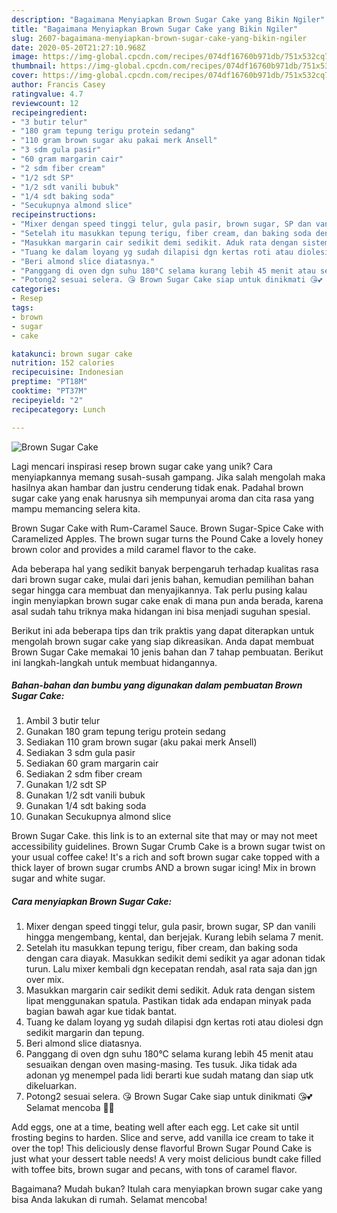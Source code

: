 ```yaml
---
description: "Bagaimana Menyiapkan Brown Sugar Cake yang Bikin Ngiler"
title: "Bagaimana Menyiapkan Brown Sugar Cake yang Bikin Ngiler"
slug: 2607-bagaimana-menyiapkan-brown-sugar-cake-yang-bikin-ngiler
date: 2020-05-20T21:27:10.968Z
image: https://img-global.cpcdn.com/recipes/074df16760b971db/751x532cq70/brown-sugar-cake-foto-resep-utama.jpg
thumbnail: https://img-global.cpcdn.com/recipes/074df16760b971db/751x532cq70/brown-sugar-cake-foto-resep-utama.jpg
cover: https://img-global.cpcdn.com/recipes/074df16760b971db/751x532cq70/brown-sugar-cake-foto-resep-utama.jpg
author: Francis Casey
ratingvalue: 4.7
reviewcount: 12
recipeingredient:
- "3 butir telur"
- "180 gram tepung terigu protein sedang"
- "110 gram brown sugar aku pakai merk Ansell"
- "3 sdm gula pasir"
- "60 gram margarin cair"
- "2 sdm fiber cream"
- "1/2 sdt SP"
- "1/2 sdt vanili bubuk"
- "1/4 sdt baking soda"
- "Secukupnya almond slice"
recipeinstructions:
- "Mixer dengan speed tinggi telur, gula pasir, brown sugar, SP dan vanili hingga mengembang, kental, dan berjejak. Kurang lebih selama 7 menit."
- "Setelah itu masukkan tepung terigu, fiber cream, dan baking soda dengan cara diayak. Masukkan sedikit demi sedikit ya agar adonan tidak turun. Lalu mixer kembali dgn kecepatan rendah, asal rata saja dan jgn over mix."
- "Masukkan margarin cair sedikit demi sedikit. Aduk rata dengan sistem lipat menggunakan spatula. Pastikan tidak ada endapan minyak pada bagian bawah agar kue tidak bantat."
- "Tuang ke dalam loyang yg sudah dilapisi dgn kertas roti atau diolesi dgn sedikit margarin dan tepung."
- "Beri almond slice diatasnya."
- "Panggang di oven dgn suhu 180°C selama kurang lebih 45 menit atau sesuaikan dengan oven masing-masing. Tes tusuk. Jika tidak ada adonan yg menempel pada lidi berarti kue sudah matang dan siap utk dikeluarkan."
- "Potong2 sesuai selera. 😘 Brown Sugar Cake siap untuk dinikmati 😘💕 Selamat mencoba 🙏💐"
categories:
- Resep
tags:
- brown
- sugar
- cake

katakunci: brown sugar cake 
nutrition: 152 calories
recipecuisine: Indonesian
preptime: "PT18M"
cooktime: "PT37M"
recipeyield: "2"
recipecategory: Lunch

---
```



![Brown Sugar Cake](https://img-global.cpcdn.com/recipes/074df16760b971db/751x532cq70/brown-sugar-cake-foto-resep-utama.jpg)

Lagi mencari inspirasi resep brown sugar cake yang unik? Cara menyiapkannya memang susah-susah gampang. Jika salah mengolah maka hasilnya akan hambar dan justru cenderung tidak enak. Padahal brown sugar cake yang enak harusnya sih mempunyai aroma dan cita rasa yang mampu memancing selera kita.

Brown Sugar Cake with Rum-Caramel Sauce. Brown Sugar-Spice Cake with Caramelized Apples. The brown sugar turns the Pound Cake a lovely honey brown color and provides a mild caramel flavor to the cake.

Ada beberapa hal yang sedikit banyak berpengaruh terhadap kualitas rasa dari brown sugar cake, mulai dari jenis bahan, kemudian pemilihan bahan segar hingga cara membuat dan menyajikannya. Tak perlu pusing kalau ingin menyiapkan brown sugar cake enak di mana pun anda berada, karena asal sudah tahu triknya maka hidangan ini bisa menjadi suguhan spesial.


Berikut ini ada beberapa tips dan trik praktis yang dapat diterapkan untuk mengolah brown sugar cake yang siap dikreasikan. Anda dapat membuat Brown Sugar Cake memakai 10 jenis bahan dan 7 tahap pembuatan. Berikut ini langkah-langkah untuk membuat hidangannya.

<!--inarticleads1-->

##### Bahan-bahan dan bumbu yang digunakan dalam pembuatan Brown Sugar Cake:

1. Ambil 3 butir telur
1. Gunakan 180 gram tepung terigu protein sedang
1. Sediakan 110 gram brown sugar (aku pakai merk Ansell)
1. Sediakan 3 sdm gula pasir
1. Sediakan 60 gram margarin cair
1. Sediakan 2 sdm fiber cream
1. Gunakan 1/2 sdt SP
1. Gunakan 1/2 sdt vanili bubuk
1. Gunakan 1/4 sdt baking soda
1. Gunakan Secukupnya almond slice


Brown Sugar Cake. this link is to an external site that may or may not meet accessibility guidelines. Brown Sugar Crumb Cake is a brown sugar twist on your usual coffee cake! It&#39;s a rich and soft brown sugar cake topped with a thick layer of brown sugar crumbs AND a brown sugar icing! Mix in brown sugar and white sugar. 

<!--inarticleads2-->

##### Cara menyiapkan Brown Sugar Cake:

1. Mixer dengan speed tinggi telur, gula pasir, brown sugar, SP dan vanili hingga mengembang, kental, dan berjejak. Kurang lebih selama 7 menit.
1. Setelah itu masukkan tepung terigu, fiber cream, dan baking soda dengan cara diayak. Masukkan sedikit demi sedikit ya agar adonan tidak turun. Lalu mixer kembali dgn kecepatan rendah, asal rata saja dan jgn over mix.
1. Masukkan margarin cair sedikit demi sedikit. Aduk rata dengan sistem lipat menggunakan spatula. Pastikan tidak ada endapan minyak pada bagian bawah agar kue tidak bantat.
1. Tuang ke dalam loyang yg sudah dilapisi dgn kertas roti atau diolesi dgn sedikit margarin dan tepung.
1. Beri almond slice diatasnya.
1. Panggang di oven dgn suhu 180°C selama kurang lebih 45 menit atau sesuaikan dengan oven masing-masing. Tes tusuk. Jika tidak ada adonan yg menempel pada lidi berarti kue sudah matang dan siap utk dikeluarkan.
1. Potong2 sesuai selera. 😘 Brown Sugar Cake siap untuk dinikmati 😘💕 Selamat mencoba 🙏💐


Add eggs, one at a time, beating well after each egg. Let cake sit until frosting begins to harden. Slice and serve, add vanilla ice cream to take it over the top! This deliciously dense flavorful Brown Sugar Pound Cake is just what your dessert table needs! A very moist delicious bundt cake filled with toffee bits, brown sugar and pecans, with tons of caramel flavor. 

Bagaimana? Mudah bukan? Itulah cara menyiapkan brown sugar cake yang bisa Anda lakukan di rumah. Selamat mencoba!
